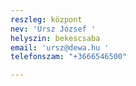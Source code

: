 ```yaml
---
reszleg: központ
nev: 'Ursz József '
helyszin: bekescsaba
email: 'ursz@dewa.hu '
telefonszam: "+3666546500"

---
```

